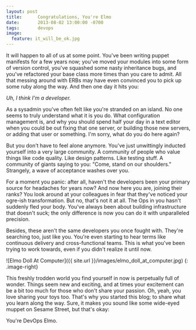 ```yaml
---
layout: post
title:      Congratulations, You're Elmo
date:       2013-08-02 13:00:00 -0700
tags:       devops
image:
  feature: it_will_be_ok.jpg
---
```


It will happen to all of us at some point. You've been writing puppet manifests for a few years now; you've moved your modules into some form of version control, you've squashed some nasty inheritance bugs, and you've refactored your base class more times than you care to admit. All that messing around with ERBs may have even convinced you to pick up some ruby along the way. And then one day it hits you:

*Uh, I think I'm a developer.*

As a sysadmin you've often felt like you're stranded on an island. No one seems to truly understand what it is you do. What configuration management is, and why you should spend half your day in a text editor when you could be out fixing that one server, or building those new servers, or adding that user or something. I'm sorry, what do you do here again?

But you don't have to feel alone anymore. You've just unwittingly inducted yourself into a very large community. A community of people who value things like code quality. Like design patterns. Like testing stuff. A community of giants saying to you: "Come, stand on our shoulders." Strangely, a wave of acceptance washes over you.

For a moment you panic: after all, haven't the developers been your primary source for headaches for years now? And now here you are, joining their ranks? You look around at your colleagues in fear that they've noticed your ogre-ish transformation. But no, that's not it at all. The Ops in you hasn't suddenly fled your body. You've always been about building infrastructure that doesn't suck; the only difference is now you can do it with unparalleled precision.

Besides, these aren't the same developers you once fought with. They're searching too, just like you. You're even starting to hear terms like continuous delivery and cross-functional teams. This is what you've been trying to work towards, even if you didn't realize it until now.

![Elmo Doll At Computer]({{ site.url }}/images/elmo_doll_at_computer.jpg)
{: .image-right}

This freshly trodden world you find yourself in now is perpetually full of wonder. Things seem new and exciting, and at times your excitement can be a bit too much for those who don't share your passion. Oh, yeah, you love sharing your toys too. That's why you started this blog; to share what you learn along the way. Sure, it makes you sound like some wide-eyed muppet on Sesame Street, but that's okay:

You're DevOps Elmo.

